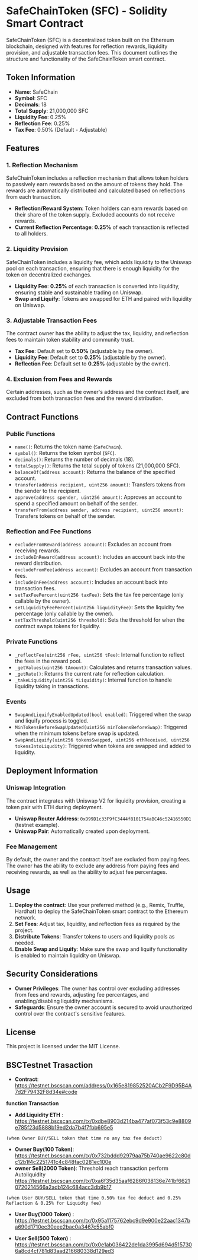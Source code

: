 # SafeChainToken (SFC) - Solidity Smart Contract

SafeChainToken (SFC) is a decentralized token built on the Ethereum blockchain, designed with features for reflection rewards, liquidity provision, and adjustable transaction fees. This document outlines the structure and functionality of the SafeChainToken smart contract.

## Token Information

- **Name**: SafeChain
- **Symbol**: SFC
- **Decimals**: 18
- **Total Supply**: 21,000,000 SFC
- **Liquidity Fee**: 0.25%
- **Reflection Fee**: 0.25%
- **Tax Fee**: 0.50% (Default - Adjustable)

## Features

### 1. Reflection Mechanism
SafeChainToken includes a reflection mechanism that allows token holders to passively earn rewards based on the amount of tokens they hold. The rewards are automatically distributed and calculated based on reflections from each transaction.

- **Reflection/Reward System**: Token holders can earn rewards based on their share of the token supply. Excluded accounts do not receive rewards.
- **Current Reflection Percentage**: **0.25%** of each transaction is reflected to all holders.

### 2. Liquidity Provision
SafeChainToken includes a liquidity fee, which adds liquidity to the Uniswap pool on each transaction, ensuring that there is enough liquidity for the token on decentralized exchanges.

- **Liquidity Fee**: **0.25%** of each transaction is converted into liquidity, ensuring stable and sustainable trading on Uniswap.
- **Swap and Liquify**: Tokens are swapped for ETH and paired with liquidity on Uniswap.
  
### 3. Adjustable Transaction Fees
The contract owner has the ability to adjust the tax, liquidity, and reflection fees to maintain token stability and community trust.

- **Tax Fee**: Default set to **0.50%** (adjustable by the owner).
- **Liquidity Fee**: Default set to **0.25%** (adjustable by the owner).
- **Reflection Fee**: Default set to **0.25%** (adjustable by the owner).
  
### 4. Exclusion from Fees and Rewards
Certain addresses, such as the owner's address and the contract itself, are excluded from both transaction fees and the reward distribution.

## Contract Functions

### Public Functions
- `name()`: Returns the token name (`SafeChain`).
- `symbol()`: Returns the token symbol (`SFC`).
- `decimals()`: Returns the number of decimals (18).
- `totalSupply()`: Returns the total supply of tokens (21,000,000 SFC).
- `balanceOf(address account)`: Returns the balance of the specified account.
- `transfer(address recipient, uint256 amount)`: Transfers tokens from the sender to the recipient.
- `approve(address spender, uint256 amount)`: Approves an account to spend a specified amount on behalf of the sender.
- `transferFrom(address sender, address recipient, uint256 amount)`: Transfers tokens on behalf of the sender.
  
### Reflection and Fee Functions
- `excludeFromReward(address account)`: Excludes an account from receiving rewards.
- `includeInReward(address account)`: Includes an account back into the reward distribution.
- `excludeFromFee(address account)`: Excludes an account from transaction fees.
- `includeInFee(address account)`: Includes an account back into transaction fees.
- `setTaxFeePercent(uint256 taxFee)`: Sets the tax fee percentage (only callable by the owner).
- `setLiquidityFeePercent(uint256 liquidityFee)`: Sets the liquidity fee percentage (only callable by the owner).
- `setTaxThreshold(uint256 threshold)`: Sets the threshold for when the contract swaps tokens for liquidity.
  
### Private Functions
- `_reflectFee(uint256 rFee, uint256 tFee)`: Internal function to reflect the fees in the reward pool.
- `_getValues(uint256 tAmount)`: Calculates and returns transaction values.
- `_getRate()`: Returns the current rate for reflection calculation.
- `_takeLiquidity(uint256 tLiquidity)`: Internal function to handle liquidity taking in transactions.
  
### Events
- `SwapAndLiquifyEnabledUpdated(bool enabled)`: Triggered when the swap and liquify process is toggled.
- `MinTokensBeforeSwapUpdated(uint256 minTokensBeforeSwap)`: Triggered when the minimum tokens before swap is updated.
- `SwapAndLiquify(uint256 tokensSwapped, uint256 ethReceived, uint256 tokensIntoLiqudity)`: Triggered when tokens are swapped and added to liquidity.

## Deployment Information

### Uniswap Integration
The contract integrates with Uniswap V2 for liquidity provision, creating a token pair with ETH during deployment. 

- **Uniswap Router Address**: `0xD99D1c33F9fC3444f8101754aBC46c52416550D1` (testnet example).
- **Uniswap Pair**: Automatically created upon deployment.

### Fee Management
By default, the owner and the contract itself are excluded from paying fees. The owner has the ability to exclude any address from paying fees and receiving rewards, as well as the ability to adjust fee percentages.

## Usage

1. **Deploy the contract**: Use your preferred method (e.g., Remix, Truffle, Hardhat) to deploy the SafeChainToken smart contract to the Ethereum network.
2. **Set Fees**: Adjust tax, liquidity, and reflection fees as required by the project.
3. **Distribute Tokens**: Transfer tokens to users and liquidity pools as needed.
4. **Enable Swap and Liquify**: Make sure the swap and liquify functionality is enabled to maintain liquidity on Uniswap.

## Security Considerations

- **Owner Privileges**: The owner has control over excluding addresses from fees and rewards, adjusting fee percentages, and enabling/disabling liquidity mechanisms.
- **Safeguards**: Ensure the owner account is secured to avoid unauthorized control over the contract's sensitive features.

## License

This project is licensed under the MIT License.

## BSCTestnet Trasaction

- **Contract**: https://testnet.bscscan.com/address/0x165e819852520ACb2F9D95B4A7d2F79432F8d34e#code
  
**function Transaction**
  
  - **Add Liquidity ETH** : https://testnet.bscscan.com/tx/0xdbe8903d214ba477af073f53c9e8809e785f23d5888b19ed2da7b4f7fbb695e5
     
`(when Owner BUY/SELL token that time no any tax fee deduct)`

  - **Owner Buy(100 Token)**:
     https://testnet.bscscan.com/tx/0x732bddd92979aa75b740ae9622c80dc12b1f4c2251741c4c848fac0281ec100e
  - **owner Sell(2000 Token)**:
    Threshold reach transaction perform Autoliquidity 
    https://testnet.bscscan.com/tx/0xa6f35d35aaf6286f038136e741bf66210720214566a2adb124c684acc3db9b17

`(when User BUY/SELL token that time 0.50% tax fee deduct and 0.25% Reflaction & 0.25% for Liquidty fee)`

  - **User Buy(1000 Token)** : https://testnet.bscscan.com/tx/0x95a1175762ebc9d9e900e22aac1347ba690d1710ec30eee2bac0a3467c55abf0
 
  - **User Sell(500 Token)** : https://testnet.bscscan.com/tx/0x0e1ab036422de1da3995d694d5157306a8cd4cf781d83aad216680338d129ed3
